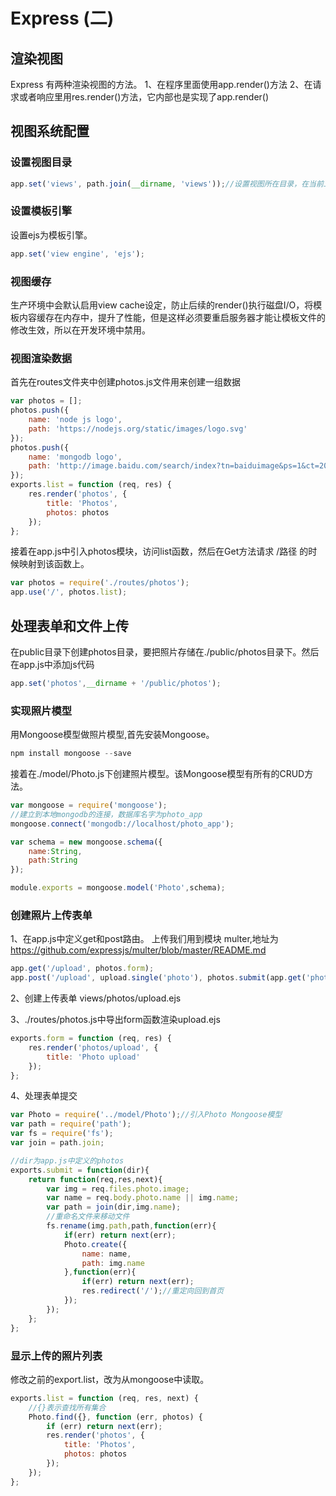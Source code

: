 # Express (二)
## 渲染视图
Express 有两种渲染视图的方法。
1、在程序里面使用app.render()方法
2、在请求或者响应里用res.render()方法，它内部也是实现了app.render()

## 视图系统配置
### 设置视图目录
```js
app.set('views', path.join(__dirname, 'views'));//设置视图所在目录，在当前工作目录下的views文件夹中
```
### 设置模板引擎
设置ejs为模板引擎。
```js
app.set('view engine', 'ejs');
```
### 视图缓存
生产环境中会默认启用view cache设定，防止后续的render()执行磁盘I/O，将模板内容缓存在内存中，提升了性能，但是这样必须要重启服务器才能让模板文件的修改生效，所以在开发环境中禁用。

### 视图渲染数据
首先在routes文件夹中创建photos.js文件用来创建一组数据
```js
var photos = [];
photos.push({
    name: 'node js logo',
    path: 'https://nodejs.org/static/images/logo.svg'
});
photos.push({
    name: 'mongodb logo',
    path: 'http://image.baidu.com/search/index?tn=baiduimage&ps=1&ct=201326592&lm=-1&cl=2&nc=1&ie=utf-8&word=mongodb'
});
exports.list = function (req, res) {
    res.render('photos', {
        title: 'Photos',
        photos: photos
    });
};
```

接着在app.js中引入photos模块，访问list函数，然后在Get方法请求 /路径 的时候映射到该函数上。
```js
var photos = require('./routes/photos');
app.use('/', photos.list);
```

## 处理表单和文件上传
在public目录下创建photos目录，要把照片存储在./public/photos目录下。然后在app.js中添加js代码
```js
app.set('photos',__dirname + '/public/photos');
```

### 实现照片模型
用Mongoose模型做照片模型,首先安装Mongoose。
```s
npm install mongoose --save
```
接着在./model/Photo.js下创建照片模型。该Mongoose模型有所有的CRUD方法。
```js
var mongoose = require('mongoose');
//建立到本地mongodb的连接，数据库名字为photo_app
mongoose.connect('mongodb://localhost/photo_app');

var schema = new mongoose.schema({
    name:String,
    path:String
});

module.exports = mongoose.model('Photo',schema);
```

### 创建照片上传表单
1、在app.js中定义get和post路由。
上传我们用到模块 multer,地址为 https://github.com/expressjs/multer/blob/master/README.md
```js
app.get('/upload', photos.form);
app.post('/upload', upload.single('photo'), photos.submit(app.get('photos')));
```
2、创建上传表单 views/photos/upload.ejs

3、./routes/photos.js中导出form函数渲染upload.ejs
```js
exports.form = function (req, res) {
    res.render('photos/upload', {
        title: 'Photo upload'
    });
};
```
4、处理表单提交
```js
var Photo = require('../model/Photo');//引入Photo Mongoose模型
var path = require('path');
var fs = require('fs');
var join = path.join;

//dir为app.js中定义的photos
exports.submit = function(dir){
    return function(req,res,next){
        var img = req.files.photo.image;
        var name = req.body.photo.name || img.name;
        var path = join(dir,img.name);
        //重命名文件来移动文件
        fs.rename(img.path,path,function(err){
            if(err) return next(err);
            Photo.create({
                name: name,
                path: img.name
            },function(err){
                if(err) return next(err);
                res.redirect('/');//重定向回到首页
            });
        });
    };
};
```

### 显示上传的照片列表
修改之前的export.list，改为从mongoose中读取。
```js
exports.list = function (req, res, next) {
    //{}表示查找所有集合
    Photo.find({}, function (err, photos) {
        if (err) return next(err);
        res.render('photos', {
            title: 'Photos',
            photos: photos
        });
    });
};
```




